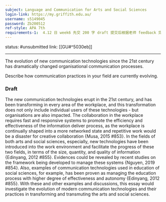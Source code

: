 ```yaml
---
subject: Language and Communication for Arts and Social Sciences
login-link: https://my.griffith.edu.au/
username: s5149045
password: Zb200512
ref-style: APA 7th
requirements-1:  4.12 日 week6 先交 200 字 draft 提交后根据老师 feedback 完成 final essay1000字 不包括ref
---
```

status: #unsubmitted 
link: [[GU#^5030eb]]

---

The evolution of new communication technologies since the 21st century has dramatically changed organisational communication processes.

Describe how communication practices in your field are currently evolving.

### Draft

The new communication technologies erupt in the 21st century, and has been transforming in every area of the workplace, and this transformation does not only include individual users of these technologies - but organisations are also impacted. The collaboration in the workplace requires fast and responsive systems to promote the efficiency and effectiveness of the information deliver process, as the workplace is continually shaped into a more networked state and repetitive work would be a disaster for creative collaboration {Musa, 2015 #853}. In the fields of both arts and social sciences, especially, new technologies have been introduced into the work environment and facilitate the progress of these two fields, in terms of the size, quantity, and quality of information {Edinyang, 2012 #855}. Evidences could be revealed by recent studies on the framework being developed to manage these systems {Nguyen, 2019 #854}. Also, examples of communication technologies used in education of social sciences, for example, has been proven as managing the education process with higher degree of effectiveness and autonomy {Edinyang, 2012 #855}. With these and other examples and discussions, this essay would investigate the evolution of modern communication technologies and their practices in transforming and transmuting the arts and social sciences.